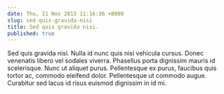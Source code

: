```yaml
---
date: Thu, 21 Nov 2013 11:16:36 +0000
slug: sed-quis-gravida-nisi
title: Sed quis gravida nisi.
published: true
---
```

Sed quis gravida nisi. Nulla id nunc quis nisi vehicula cursus. Donec venenatis libero vel sodales viverra. Phasellus porta dignissim mauris id scelerisque. Nunc ut aliquet purus. Pellentesque ex purus, faucibus quis tortor ac, commodo eleifend dolor. Pellentesque ut commodo augue. Curabitur sed lacus id risus euismod dignissim in id mi.
